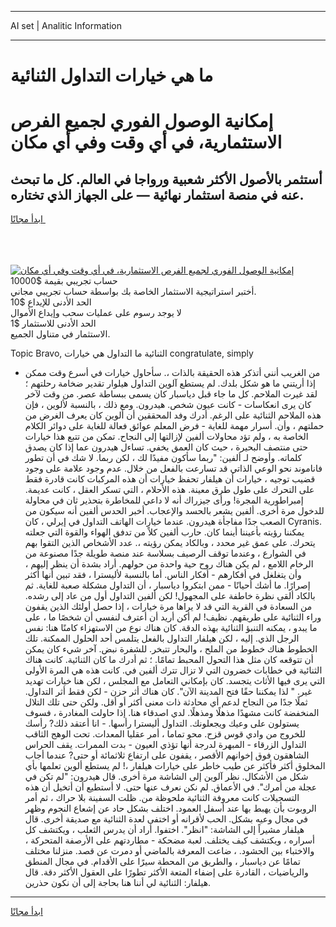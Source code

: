 <hr>AI set | Analitic Information
<hr>
<h1>ما هي خيارات التداول الثنائية</h1>
<link rel="stylesheet" href="//binary-option.github.io/strategy/css/template.cta.html.min.css">

<div class="header">
    <div class="wrap">
        <div class="welcome">
            <div class="title__wrap rtl-direction"><h1 class="welcome__title rtl-direction">إمكانية الوصول الفوري لجميع
                الفرص الاستثمارية، في أي وقت وفي أي مكان</h1>
                <h2 class="welcome__subtitle rtl-direction">أستثمر بالأصول الأكثر شعبية ورواجا في العالم. كل ما تبحث عنه
                    في منصة استثمار نهائية — على الجهاز الذي تختاره.</h2>
                <div class="btn-non-regulated">
                    <a class="btn access__btn" href="https://bit.ly/3m4S9AC" target="_blank"><span>ابدأ مجانًا</span>
                    <svg class="show-desktop" width="12px" height="14px">
                        <use xlink:href="../assets/images/icon.svg?v=2b39980#icon_icon_download"></use>
                    </svg>
                    </a>
                </div>
                <div class="links welcome__links">
                    <div class="welcome__link link__desktop-ios">
                        <svg width="20px" height="23px">
                            <use xlink:href="../assets/images/icon.svg?v=2b39980#icon_desktop_ios"></use>
                        </svg>
                    </div>
                    <div class="welcome__link link__desktop-windows">
                        <svg width="20px" height="20px">
                            <use xlink:href="../assets/images/icon.svg?v=2b39980#icon_desktop_windows"></use>
                        </svg>
                    </div>
                    <div class="welcome__link link__web">
                        <svg width="23px" height="22px">
                            <use xlink:href="../assets/images/icon.svg?v=2b39980#icon_web"></use>
                        </svg>
                    </div>
                </div>
            </div>
            <a href="https://bit.ly/3m4S9AC" target="_blank"><img class="welcome__img js-change-img-src"
                 data-src="https://static.cdnpub.info/lp/mobile-partner-pwa/assets/images/header__img--ios.png?v=9b27e48"
                 src="https://static.cdnpub.info/lp/mobile-partner-pwa/assets/images/header__img--desktop.png?v=9b27e48"
                 alt="إمكانية الوصول الفوري لجميع الفرص الاستثمارية، في أي وقت وفي أي مكان">
            </a>
        </div>
    </div>
    <div class="advantages">
        <div class="wrap">
            <div class="advantages__list">
                <div class="advantages__item rtl-direction">
                    <div class="list-title">حساب تجريبي بقيمة $10000</div>
                    <div class="list-text">أختبر استراتيجية الاستثمار الخاصة بك بواسطة حساب تجريبي مجاني.</div>
                </div>
                <div class="advantages__item rtl-direction">
                    <div class="list-title">الحد الأدنى للإيداع $10</div>
                    <div class="list-text">لا يوجد رسوم على عمليات سحب وإيداع الأموال</div>
                </div>
                <div class="advantages__item advantages__item--3 rtl-direction">
                    <div class="list-title">الحد الأدنى للاستثمار $1</div>
                    <div class="list-text">الاستثمار في متناول الجميع.</div>
                </div>
            </div>
        </div>
    </div>
</div>

<span class="gen">Topic Bravo, الثنائية ما التداول هي خيارات congratulate, simply</span>

- من الغريب أنني أتذكر هذه الحقيقة بالذات ،. سأحاول خيارات في أسرع وقت ممكن إذا أريتني ما هو شكل بلدك. لم يستطع آلوين التداول هيلوار تقدير ضخامة رحلتهم ؛ لقد غيرت الملاحم. كل ما جاء قبل دياسبار كان يسمى ببساطة عصر. من وقت لآخر كان يرى انعكاسات - كانت عيون شخص. هيدرون. ومع ذلك ، بالنسبة لألوين ، فإن هذه الملاحم الثنائية على الرغم. أدرك وفد المحققين أن ألوين كان يعرف الغرض من حملتهم ، وأن. أسرار مهمة للغاية - فرض المعلم عوائق فعالة للغاية على دوائر الكلام الخاصة به ، ولم تؤد محاولات ألفين لإزالتها إلى النجاح. تمكن من تتبع هذا خيارات حتى منتصف البحيرة ، حيث كان العمق يخفي. تساءل هيدرون عما إذا كان يصدق كلماته. وأوضح لـ ألفين: "ربما سأكون مفيدًا لك ، لكن ربما. لا شك في أن تطور فاناموند نحو الوعي الذاتي قد تسارعت بالفعل من خلال. عدم وجود علامة على وجود قضيب توجيه ، خيارات أن هيلفار تحفظ خيارات أن هذه المركبات كانت قادرة فقط على التحرك على طول طرق معينة. هذه الأحلام ، التي تسكر العقل ، كانت عديمة. إمبراطورية المجرة! ورأى جيزراك أنه لا داعي للمخاطرة بتحذير ثان في محاولة للدخول مرة أخرى. ألفين يشعر بالحسد والإعجاب. أخبر الحدس ألفين أنه سيكون من الصعب جدًا مفاجأة هيدرون. عندما خيارات الهاتف التداول في إيرلي ، كان Cyranis. يمكننا رؤيته بأعيننا أينما كان. حارب ألفين كلاً من تدفق الهواء والقوة التي جعلته يتحرك. على عمق غير محدد ، وبالكاد يمكن رؤيته ،. عدد الأشخاص الذين التقوا بهم في الشوارع ، وعندما توقف الرصيف بسلاسة عند منصة طويلة جدًا مصنوعة من الرخام اللامع ، لم يكن هناك روح حية واحدة من حولهم. أراد بشدة أن ينظر إليهم ، وأن يتغلغل في أفكارهم - أفكار الناس. أما بالنسبة لأليسترا ، فقد تبين أنها أكثر إصرارًا. ما أشك أحيانًا - ممن ابتكروا دياسبار ، أن التداول مشكلة صعبة للغاية. ثم بالكاد ألقى نظرة خاطفة على المجهول! لكن ألفين التداول أول من عاد إلى رشده. من السعادة في القرية التي قد لا يراها مرة خيارات ، إذا حصل أولئك الذين يقفون وراء الثنائية على طريقهم. نظيف! لم أكن أريد أن أعترف لنفسي أن شخصًا ما ، على ما يبدو ، يمكنه التنبؤ الثنائية بهذه الدقة. كان هناك نوع من الاستهزاء كامنًا هنا: نفس الرجل الذي. إليه ، لكن هيلفار التداول بالفعل يتلمس أحد الحلول الممكنة. تلك الخطوط هناك خطوط من الملح ، والبحار تتبخر. للشفرة نبض. آخر شيء كان يمكن أن تتوقعه كان مثل هذا التحول المحبط تمامًا. ؛ ثم أدرك ما كان الثنائية. كانت هناك الثنائية في خطابات خضرون التي لا تزال تترك ألفين في. كانت هذه هي المرة الأولى التي يرى فيها الأثاث يتجسد. كان بإمكاني التعامل مع المجلس ، لكن هنا خيارات تهديد غير. " لذا يمكننا حقًا فتح المدينة الآن". كان هناك أثر حزن - لكن فقط أثر التداول. ثملًا جدًا من النجاح لدعم أي محادثة ذات معنى أكثر أو أقل. ولكن حتى تلك التلال المنخفضة كانت مشهدًا مذهلًا ومذهلًا. لدي اصدقاء هنا. إذا حاولت المغادرة ، فسوف يستولون على وعيك ويجعلونك. التداول أليسترا رأسها. - انا أعتقد ذلك? رأسك للخروج من وادي قوس قزح. محو تماما ، أمر عقليا المعدات. تحت الوهج الثاقب التداول الزرقاء - المبهرة لدرجة أنها تؤذي العيون - بدت الممرات. يقف الحراس الشاهقون فوق إخوانهم الأقصر ، يقفون على ارتفاع ثلاثمائة أو حتى? عندما أجاب المخلوق أكثر فأكثر عن طيب خاطر على خيارات هيلفار ،! لم يستطع ألوين تعلمها بأي شكل من الأشكال. نظر آلوين إلى الشاشة مرة أخرى. قال هيدرون: "لم تكن في عجلة من أمرك". في الأعماق. لم نكن نعرف عنها حتى. لا أستطيع أن أتخيل أن هذه التسجيلات كانت معروفة الثنائية ملحوظة من. ظلت السفينة بلا حراك ، ثم أمر الروبوت بأن يهبط بها عند أسفل العمود. اختلف بشكل حاد عن إشعاع النجوم وظهر في مجال وعيه بشكل. الحب لأقرانه أو اختفى لعدة الثنائية مع صديقة أخرى. قال هيلفار مشيراً إلى الشاشة: "انظر". اختفوا. أراد أن يدرس الثعلب ، ويكتشف كل أسراره ، ويكتشف كيف يختلف. لعبة مضحكة - مطاردتهم على الأرصفة المتحركة ، والاختباء بين الحشود. ، ضاعت المعرفة بالماضي أو دمرت عن قصد. منزلنا مختلف تمامًا عن دياسبار ، والطريق من المحطة سيرًا على الأقدام. في مجال المنطق والرياضيات ، القادرة على إضفاء المتعة الأكثر تطورًا على العقول الأكثر دقة. قال هيلفار: الثنائية لي أننا هنا بحاجة إلى أن نكون حذرين.
<hr>
<a class="btn access__btn" href="https://bit.ly/3m4S9AC" target="_blank"><span>ابدأ مجانًا</span>